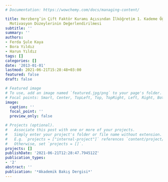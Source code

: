 ```yaml
---
# Documentation: https://wowchemy.com/docs/managing-content/

title: Herzberg’in Çift Faktör Kuramı Açısından İlköğretim 1. Kademe Öğretmenlerinin
  Motivasyon Düzeylerinin Değerlendirilmesi
subtitle: ''
summary: ''
authors:
- Ferda Şule Kaya
- Bora Yıldız
- Harun Yıldız
tags: []
categories: []
date: '2013-01-01'
lastmod: 2021-06-21T15:28:48+03:00
featured: false
draft: false

# Featured image
# To use, add an image named `featured.jpg/png` to your page's folder.
# Focal points: Smart, Center, TopLeft, Top, TopRight, Left, Right, BottomLeft, Bottom, BottomRight.
image:
  caption: ''
  focal_point: ''
  preview_only: false

# Projects (optional).
#   Associate this post with one or more of your projects.
#   Simply enter your project's folder or file name without extension.
#   E.g. `projects = ["internal-project"]` references `content/project/deep-learning/index.md`.
#   Otherwise, set `projects = []`.
projects: []
publishDate: '2021-06-21T12:28:47.794512Z'
publication_types:
- '2'
abstract: ''
publication: '*Akademik Bakış Dergisi*'
---
```

